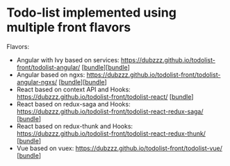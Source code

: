 # Todo-list implemented using multiple front flavors

Flavors:
- Angular with Ivy based on services: https://dubzzz.github.io/todolist-front/todolist-angular/ \[[bundle](https://dubzzz.github.io/todolist-front/todolist-angular/report-es2015.html)\]\[[bundle](https://dubzzz.github.io/todolist-front/todolist-angular/report-es5.html)\]
- Angular based on ngxs: https://dubzzz.github.io/todolist-front/todolist-angular-ngxs/ \[[bundle](https://dubzzz.github.io/todolist-front/todolist-angular-ngxs/report-es2015.html)\]\[[bundle](https://dubzzz.github.io/todolist-front/todolist-angular-ngxs/report-es5.html)\]
- React based on context API and Hooks: https://dubzzz.github.io/todolist-front/todolist-react/ \[[bundle](https://dubzzz.github.io/todolist-front/todolist-react/report.html)\]
- React based on redux-saga and Hooks: https://dubzzz.github.io/todolist-front/todolist-react-redux-saga/ \[[bundle](https://dubzzz.github.io/todolist-front/todolist-react-redux-saga/report.html)\]
- React based on redux-thunk and Hooks: https://dubzzz.github.io/todolist-front/todolist-react-redux-thunk/ \[[bundle](https://dubzzz.github.io/todolist-front/todolist-react-redux-thunk/report.html)\]
- Vue based on vuex: https://dubzzz.github.io/todolist-front/todolist-vue/ \[[bundle](https://dubzzz.github.io/todolist-front/todolist-vue/report.html)\]
